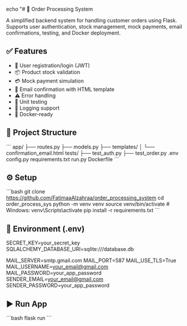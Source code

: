 echo "# 🛒 Order Processing System

A simplified backend system for handling customer orders using Flask. Supports user authentication, stock management, mock payments, email confirmations, testing, and Docker deployment.

## ✅ Features
- 🔐 User registration/login (JWT)
- 📦 Product stock validation
- 💳 Mock payment simulation
- 📧 Email confirmation with HTML template
- ⚠️ Error handling
- 🧪 Unit testing
- 🧾 Logging support
- 🐳 Docker-ready

## 📁 Project Structure
\`\`\`
app/
├── routes.py
├── models.py
├── templates/
│   └── confirmation_email.html
tests/
├── test_auth.py
├── test_order.py
.env
config.py
requirements.txt
run.py
Dockerfile
\`\`\`

## ⚙️ Setup

\`\`\`bash
git clone <https://github.com/FatimaaAlzahraa/order_processing_system>
cd order_process_sys
python -m venv venv
source venv/bin/activate  # Windows: venv\Scripts\activate
pip install -r requirements.txt
\`\`\`

## 🔐 Environment (.env)

SECRET_KEY=your_secret_key
SQLALCHEMY_DATABASE_URI=sqlite:///database.db

MAIL_SERVER=smtp.gmail.com
MAIL_PORT=587
MAIL_USE_TLS=True
MAIL_USERNAME=your_email@gmail.com
MAIL_PASSWORD=your_app_password
SENDER_EMAIL=your_email@gmail.com
SENDER_PASSWORD=your_app_password


## ▶️ Run App

\`\`\`bash
flask run
\`\`\`




